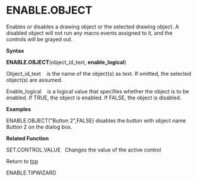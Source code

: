 ENABLE.OBJECT
=============

Enables or disables a drawing object or the selected drawing object. A
disabled object will not run any macro events assigned to it, and the
controls will be grayed out.

**Syntax**

**ENABLE.OBJECT**(object\_id\_text, **enable\_logical**)

Object\_id\_text    is the name of the object(s) as text. If omitted,
the selected object(s) are assumed.

Enable\_logical    is a logical value that specifies whether the object
is to be enabled. If TRUE, the object is enabled. If FALSE, the object
is disabled.

**Examples**

ENABLE.OBJECT(\"Button 2\",FALSE) disables the button with object name
Button 2 on the dialog box.

**Related Function**

SET.CONTROL.VALUE   Changes the value of the active control

Return to [top](#E)

ENABLE.TIPWIZARD
